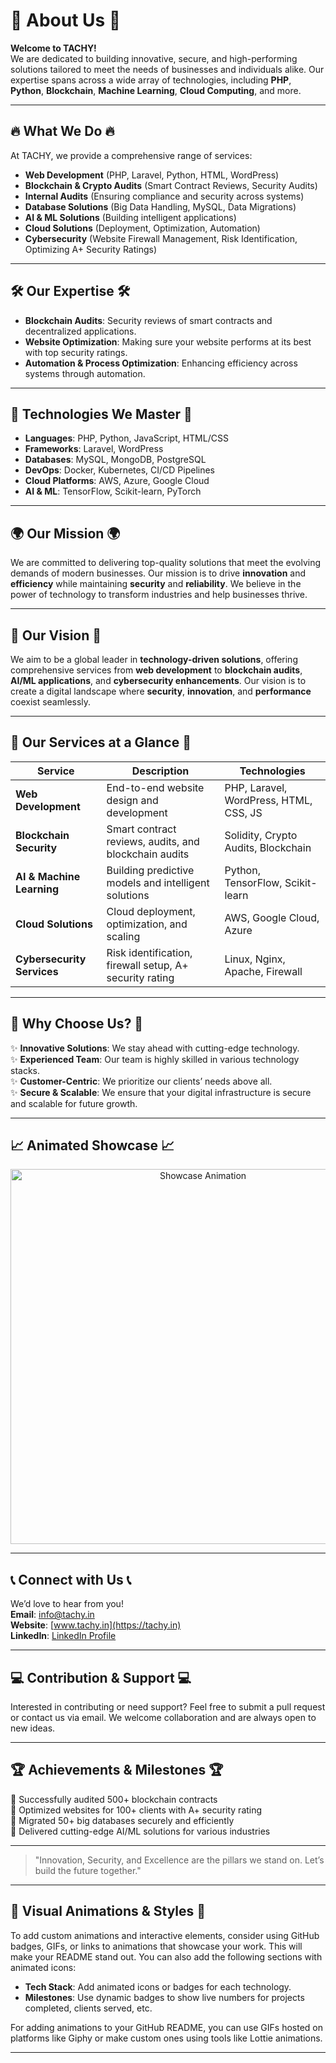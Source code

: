 # 🌟 **About Us** 🌟  
**Welcome to TACHY!**  
We are dedicated to building innovative, secure, and high-performing solutions tailored to meet the needs of businesses and individuals alike. Our expertise spans across a wide array of technologies, including **PHP**, **Python**, **Blockchain**, **Machine Learning**, **Cloud Computing**, and more.

---

## 🔥 **What We Do** 🔥
At TACHY, we provide a comprehensive range of services:
- **Web Development** (PHP, Laravel, Python, HTML, WordPress)
- **Blockchain & Crypto Audits** (Smart Contract Reviews, Security Audits)
- **Internal Audits** (Ensuring compliance and security across systems)
- **Database Solutions** (Big Data Handling, MySQL, Data Migrations)
- **AI & ML Solutions** (Building intelligent applications)
- **Cloud Solutions** (Deployment, Optimization, Automation)
- **Cybersecurity** (Website Firewall Management, Risk Identification, Optimizing A+ Security Ratings)

---

## 🛠️ **Our Expertise** 🛠️
- **Blockchain Audits**: Security reviews of smart contracts and decentralized applications.
- **Website Optimization**: Making sure your website performs at its best with top security ratings.
- **Automation & Process Optimization**: Enhancing efficiency across systems through automation.

---

## 🧠 **Technologies We Master** 🧠
- **Languages**: PHP, Python, JavaScript, HTML/CSS
- **Frameworks**: Laravel, WordPress
- **Databases**: MySQL, MongoDB, PostgreSQL
- **DevOps**: Docker, Kubernetes, CI/CD Pipelines
- **Cloud Platforms**: AWS, Azure, Google Cloud
- **AI & ML**: TensorFlow, Scikit-learn, PyTorch

---

## 🌍 **Our Mission** 🌍
We are committed to delivering top-quality solutions that meet the evolving demands of modern businesses. Our mission is to drive **innovation** and **efficiency** while maintaining **security** and **reliability**. We believe in the power of technology to transform industries and help businesses thrive.

---

## 🚀 **Our Vision** 🚀
We aim to be a global leader in **technology-driven solutions**, offering comprehensive services from **web development** to **blockchain audits**, **AI/ML applications**, and **cybersecurity enhancements**. Our vision is to create a digital landscape where **security**, **innovation**, and **performance** coexist seamlessly.

---

## 💼 **Our Services at a Glance** 💼
| **Service**                     | **Description**                                       | **Technologies**                            |
|----------------------------------|-------------------------------------------------------|---------------------------------------------|
| **Web Development**              | End-to-end website design and development              | PHP, Laravel, WordPress, HTML, CSS, JS      |
| **Blockchain Security**          | Smart contract reviews, audits, and blockchain audits  | Solidity, Crypto Audits, Blockchain         |
| **AI & Machine Learning**        | Building predictive models and intelligent solutions   | Python, TensorFlow, Scikit-learn            |
| **Cloud Solutions**              | Cloud deployment, optimization, and scaling            | AWS, Google Cloud, Azure                    |
| **Cybersecurity Services**       | Risk identification, firewall setup, A+ security rating| Linux, Nginx, Apache, Firewall              |

---

## 🌟 **Why Choose Us?** 🌟
✨ **Innovative Solutions**: We stay ahead with cutting-edge technology.  
✨ **Experienced Team**: Our team is highly skilled in various technology stacks.  
✨ **Customer-Centric**: We prioritize our clients’ needs above all.  
✨ **Secure & Scalable**: We ensure that your digital infrastructure is secure and scalable for future growth.

---

## 📈 **Animated Showcase** 📈
<div align="center">
  <img src="https://user-images.githubusercontent.com/your-image-link.gif" alt="Showcase Animation" width="600">
</div>

---

## 📞 **Connect with Us** 📞
We’d love to hear from you!  
**Email**: [info@tachy.in](mailto:info@tachy.in)  
**Website**: [www.tachy.in](https://tachy.in)  
**LinkedIn**: [LinkedIn Profile](https://linkedin.com/company/tachyofficial)  


---

## 💻 **Contribution & Support** 💻
Interested in contributing or need support? Feel free to submit a pull request or contact us via email. We welcome collaboration and are always open to new ideas.

---

## 🏆 **Achievements & Milestones** 🏆
🎯 Successfully audited 500+ blockchain contracts  
🎯 Optimized websites for 100+ clients with A+ security rating  
🎯 Migrated 50+ big databases securely and efficiently  
🎯 Delivered cutting-edge AI/ML solutions for various industries  

---

> "Innovation, Security, and Excellence are the pillars we stand on. Let’s build the future together."

---

## 🎨 **Visual Animations & Styles** 🎨
To add custom animations and interactive elements, consider using GitHub badges, GIFs, or links to animations that showcase your work. This will make your README stand out. You can also add the following sections with animated icons:

- **Tech Stack**: Add animated icons or badges for each technology.
- **Milestones**: Use dynamic badges to show live numbers for projects completed, clients served, etc.
  
For adding animations to your GitHub README, you can use GIFs hosted on platforms like Giphy or make custom ones using tools like Lottie animations.

---


